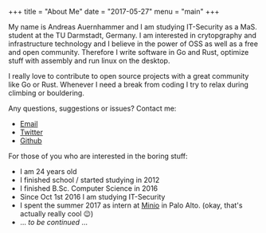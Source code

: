 +++
title = "About Me"
date = "2017-05-27"
menu = "main"
+++

My name is Andreas Auernhammer and I am studying IT-Security as a MaS. student at the TU Darmstadt, Germany.
I am interested in crytopgraphy and infrastructure technology and I believe in the power of OSS as well as a
free and open community. Therefore I write software in Go and Rust, optimize stuff with assembly and run linux
on the desktop. 

I really love to contribute to open source projects with a great community like Go or Rust. Whenever I need a
break from coding I try to relax during climbing or bouldering.

Any questions, suggestions or issues? Contact me:

 - [Email](mailto:aead@mail.de)
 - [Twitter](https://twitter.com/_aead_) 
 - [Github](https://github.com/aead)

 For those of you who are interested in the boring stuff:
  
  - I am 24 years old
  - I finished school / started studying in 2012
  - I finished B.Sc. Computer Science in 2016
  - Since Oct 1st 2016 I am studying IT-Security
  - I spent the summer 2017 as intern at [Minio](https://minio.io) in Palo Alto. (okay, that's actually really cool :wink:)
  - ... *to be continued* ... 